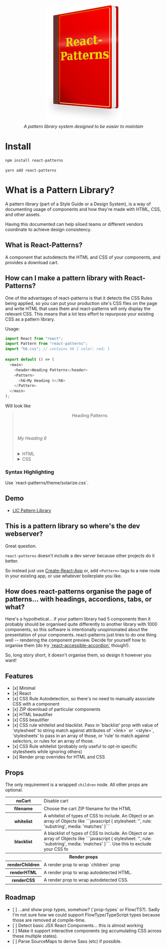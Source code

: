 <p align="center">
  <img width="245" height="378" src="/logo.png" alt="React Patterns"><br>
  <i>A pattern library system designed to be easier to maintain</i>
</p>

# Install

    npm install react-patterns

    yarn add react-patterns

# What is a Pattern Library?

A pattern library (part of a Style Guide or a Design System), is a way of documenting usage of components and how they're made with HTML, CSS, and other assets.

Having this documented can help siloed teams or different vendors coordinate to achieve design consistency.

## What is React-Patterns?

A component that autodetects the HTML and CSS of your components, and provides a download cart.

## How can I make a pattern library with React-Patterns?

One of the advantages of react-patterns is that it detects the CSS Rules being applied, so you can put your production site's CSS files on the page and write HTML that uses them and react-patterns will only display the relevant CSS. This means that a lot less effort to repurpose your existing CSS as a pattern library.

Usage:

```javascript
import React from "react";
import Pattern from "react-patterns";
import "h6.css"; // contains h6 { color: red; }

export default () => (
  <main>
    <header>Heading Patterns</header>
    <Pattern>
      <h6>My Heading 6</h6>
    </Pattern>
  </main>
);
```

Will look like

<blockquote><header>Heading Patterns</header><div><h6>My Heading 6</h6><details><summary>HTML</summary>&lt;h6&gt;My Heading 6&lt;/h6&gt;</details><details><summary>CSS</summary>h6 { color: red; }</details></div></blockquote>

### Syntax Highlighting

<p>Use `react-patterns/theme/solarize.css`.</p>

## Demo

- [LIC Pattern Library](https://springload.github.io/lic-pattern-library/)

## This is a pattern library so where's the dev webserver?

Great question.

`react-patterns` doesn't include a dev server because other projects do it better.

So instead just use <a href="https://github.com/facebookincubator/create-react-app">Create-React-App</a> or, add `<Pattern>` tags to a new route in your existing app, or use whatever boilerplate you like.

## How does react-patterns organise the page of patterns... with headings, accordions, tabs, or what?

<p>Here's a hypothetical... if your pattern library had 5 components then it probably should be organised quite differently to another library with 1000 components, so this software is intentionally unopinionated about the presentation of your components. react-patterns just tries to do one thing well -- rendering the component preview. Decide for yourself how to organise them (do try <a href="https://github.com/springload/react-accessible-accordion/">`react-accessible-accordion`</a> though!).</p>

<p>So, long story short, it doesn't organise them, so design it however you want!</p>

## Features

<ul>
 <li> [x] Minimal
 <li> [x] React
 <li> [x] CSS Rule Autodetection, so there's no need to manually associate CSS with a component
 <li> [x] ZIP download of particular components
 <li> [x] HTML beautifier
 <li> [x] CSS beautifier
 <li> [x] CSS rule whitelist and blacklist. Pass in 'blacklist' prop with value of 'stylesheet' to string match against attributes of `&lt;link&gt;` or `&lt;style&gt;`, 'stylesheets' to pass in an array of those, or 'rule' to match against selectors, or rules for an array of those.
 <li> [x] CSS Rule whitelist (probably only useful to opt-in specific stylesheets while ignoring others)
 <li> [x] Render prop overrides for HTML and CSS
</ul>

## Props

The only requirement is a wrapped `children` node. All other props are optional.

<table>
<tr><th>noCart</th><td>Disable cart</td></tr>
<tr><th>filename</th><td>Choose the cart ZIP filename for the HTML</td></tr>
<tr><th>whitelist</th><td>A whitelist of types of CSS to include. An Object or an array of Objects like ```javascript
{ stylesheet: '', rule: 'substring', media: 'matches' }```</td></tr>
<tr><th>blacklist</th><td>A blacklist of types of CSS to include. An Object or an array of Objects like ```javascript
{ stylesheet: '', rule: 'substring', media: 'matches' }```. Use this to exclude your CSS fo</td></tr>
  <tr><th colspan="2">Render props</th></tr>
  <tr><th>renderChildren</th><td>A render prop to wrap `children` prop</td></tr>
  <tr><th>renderHTML</th><td>A render prop to wrap autodetected HTML.</td></tr>
  <tr><th>renderCSS</th><td>A render prop to wrap autodetected CSS.</td></tr>
</table>

## Roadmap

<ul>
  <li> [ ] ...and show prop types, somehow? (`prop-types` or Flow/TS?). Sadly I'm not sure how we could support FlowType/TypeScript types because those are removed at compile-time.
 <li> [ ] Detect basic JSX React Components... this is almost working
 <li> [ ] Make it support interactive components (eg accumulating CSS across these multiple states).
  <li> [ ] Parse SourceMaps to derive Sass (etc) if possible.
</ul>
